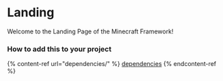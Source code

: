 # Landing

Welcome to the Landing Page of the Minecraft Framework!



### How to add this to your project

{% content-ref url="dependencies/" %}
[dependencies](dependencies/)
{% endcontent-ref %}

